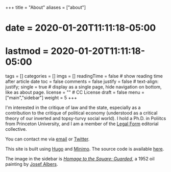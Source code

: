 +++
title = "About"
aliases = ["about"]
# date = 2020-01-20T11:11:18-05:00
# lastmod = 2020-01-20T11:11:18-05:00
tags = []
categories = []
imgs = []
readingTime = false  # show reading time after article date
toc = false
comments = false
justify = false  # text-align: justify;
single = true  # display as a single page, hide navigation on bottom, like as about page.
license = ""  # CC License
draft = false
menu = ["main","sidebar"]
weight = 5
+++


I'm interested in the critique of law and the state, especially as a contribution to the critique of political economy (understood as a critical theory of our inverted and topsy-turvy social world). I hold a Ph.D. in Poliitcs from Princeton University, and I am a member of the [Legal Form](https://legalform.blog) editorial collective.

You can contact me via [email](mailto:jrh@rhunter.org) or [Twitter](https://twitter.com/selfactingmule).

This site is built using [Hugo](https://gohugo.io/) and [Minimo](https://github.com/MunifTanjim/minimo). The source code is available [here](https://github.com/jrhunter/rhunter).

The image in the sidebar is [_Homage to the Square: Guarded_](https://www.wikiart.org/en/josef-albers/homage-to-the-square-guarded-1952), a 1952 oil painting by [Josef Albers](https://en.wikipedia.org/wiki/Josef_Albers).
<!--

I'm interested in the critique of law and the state, especially as a contribution to the critique of political economy (understood as a critical theory of our inverted and topsy-turvy social world). I am a member of the [Legal Form](https://legalform.blog) editorial collective. I use this site as a peg on which to hang [my email address](mailto:jrh@rhunter.org). I also blog on it at very irregular intervals.

This site is built using [Hugo](https://gohugo.io/) and [Minimo](https://github.com/MunifTanjim/minimo). The source code is available [here](https://github.com/jrhunter/rhunter).

The image in the sidebar is [_Homage to the Square: Guarded_](https://www.wikiart.org/en/josef-albers/homage-to-the-square-guarded-1952), a 1952 oil painting by [Josef Albers](https://en.wikipedia.org/wiki/Josef_Albers). -->
